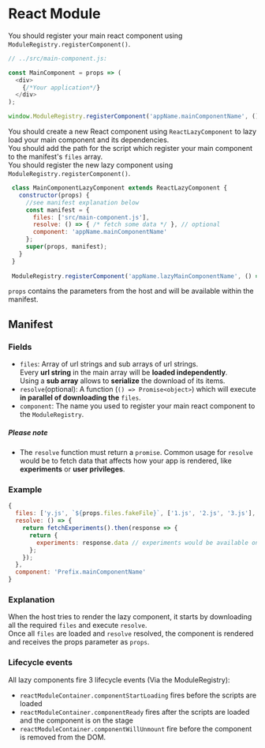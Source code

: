 # React Module

You should register your main react component using `ModuleRegistry.registerComponent()`.  
```js
// ../src/main-component.js:

const MainComponent = props => (
  <div>
    {/*Your application*/}
  </div>
);

window.ModuleRegistry.registerComponent('appName.mainComponentName', () => MainComponent);
```

You should create a new React component using `ReactLazyComponent` to lazy load your main component and its dependencies.  
You should add the path for the script which register your main component to the manifest's `files` array.  
You should register the new lazy component using `ModuleRegistry.registerComponent()`.  

```js
 class MainComponentLazyComponent extends ReactLazyComponent {
   constructor(props) {
     //see manifest explanation below
     const manifest = {
       files: ['src/main-component.js'],
       resolve: () => { /* fetch some data */ }, // optional
       component: 'appName.mainComponentName'
     };
     super(props, manifest);
   }
 }
 
 ModuleRegistry.registerComponent('appName.lazyMainComponentName', () => MainComponentLazyComponent);
 ```

`props` contains the parameters from the host and will be available within the manifest.

## Manifest
### Fields
* `files`: Array of url strings and sub arrays of url strings.  
Every **url string** in the main array will be **loaded independently**.  
Using a **sub array** allows to **serialize** the download of its items.
* `resolve`(optional): A function (`() => Promise<object>`) which will execute **in parallel of downloading the** `files`.
* `component`: The name you used to register your main react component to the `ModuleRegistry`.
  
##### Please note
* The `resolve` function must return a `promise`. Common usage for `resolve` would be to fetch data that affects how your app is rendered, like **experiments** or **user privileges**.  

### Example
```js 
{
  files: ['y.js', `${props.files.fakeFile}`, ['1.js', '2.js', '3.js'], 'z.js'],
  resolve: () => {
    return fetchExperiments().then(response => {
      return {
        experiments: response.data // experiments would be available on the props
      };
    });
  },
  component: 'Prefix.mainComponentName'
}
```

### Explanation
When the host tries to render the lazy component, it starts by downloading all the required `files` and execute `resolve`.  
Once all `files` are loaded and `resolve` resolved, the component is rendered and receives the props parameter as `props`.  

### Lifecycle events
All lazy components fire 3 lifecycle events (Via the ModuleRegistry):
* `reactModuleContainer.componentStartLoading` fires before the scripts are loaded
* `reactModuleContainer.componentReady` fires after the scripts are loaded and the component is on the stage
* `reactModuleContainer.componentWillUnmount` fire before the component is removed from the DOM.
